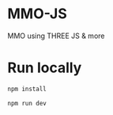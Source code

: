 # MMO-JS
 MMO using THREE JS & more

# Run locally

```bash 
npm install
``` 

```bash 
npm run dev
``` 